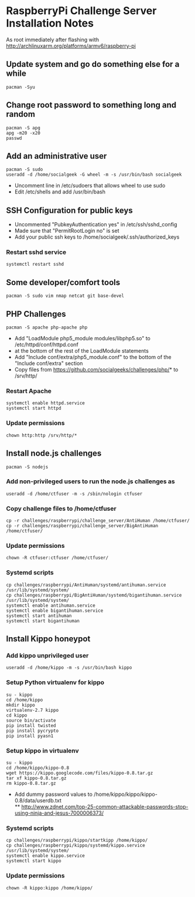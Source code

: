 # RaspberryPi Challenge Server Installation Notes  

As root immediately after flashing with http://archlinuxarm.org/platforms/armv6/raspberry-pi  

## Update system and go do something else for a while  

	pacman -Syu  
	
## Change root password to something long and random  

	pacman -S apg  
	apg -m20 -x20  
	passwd  

## Add an administrative user  

	pacman -S sudo
	useradd -d /home/socialgeek -G wheel -m -s /usr/bin/bash socialgeek 

* Uncomment line in /etc/sudoers that allows wheel to use sudo  
* Edit /etc/shells and add /usr/bin/bash  

## SSH Configuration for public keys
* Uncommented "PubkeyAuthentication yes" in /etc/ssh/sshd_config  
* Made sure that "PermitRootLogin no" is set  
* Add your public ssh keys to /home/socialgeek/.ssh/authorized_keys  

### Restart sshd service  
  
	systemctl restart sshd  

## Some developer/comfort tools  

	pacman -S sudo vim nmap netcat git base-devel  

## PHP Challenges  

	pacman -S apache php-apache php  

* Add "LoadModule php5_module modules/libphp5.so" to /etc/httpd/conf/httpd.conf   
* at the bottom of the rest of the LoadModule statements  
* Add "Include conf/extra/php5_module.conf" to the bottom of the "Include conf/extra" section  
* Copy files from https://github.com/socialgeeks/challenges/php/* to /srv/http/  

### Restart Apache  

	systemctl enable httpd.service  
	systemctl start httpd  

### Update permissions

	chown http:http /srv/http/*  

## Install node.js challenges  

	pacman -S nodejs  

### Add non-privileged users to run the node.js challenges as  

	useradd -d /home/ctfuser -m -s /sbin/nologin ctfuser 

### Copy challenge files to /home/ctfuser

	cp -r challenges/raspberrypi/challenge_server/AntiHuman /home/ctfuser/  
	cp -r challenges/raspberrypi/challenge_server/BigAntiHuman /home/ctfuser/  

### Update permissions  

	chown -R ctfuser:ctfuser /home/ctfuser/  

### Systemd scripts  
 
	cp challenges/raspberrypi/AntiHuman/systemd/antihuman.service /usr/lib/systemd/system/  
	cp challenges/raspberrypi/BigAntiHuman/systemd/bigantihuman.service /usr/lib/systemd/system/
	systemctl enable antihuman.service  
	systemctl enable bigantihuman.service  
	systemctl start antihuman 
	systemctl start bigantihuman  


## Install Kippo honeypot  
### Add kippo unprivileged user  

	useradd -d /home/kippo -m -s /usr/bin/bash kippo

### Setup Python virtualenv for kippo  

	su - kippo  
	cd /home/kippo  
	mkdir kippo  
	virtualenv-2.7 kippo  
	cd kippo  
	source bin/activate  
	pip install twisted  
	pip install pycrypto  
	pip install pyasn1  

### Setup kippo in virtualenv  

	su - kippo  
	cd /home/kippo/kippo-0.8
	wget https://kippo.googlecode.com/files/kippo-0.8.tar.gz  
	tar xf kippo-0.8.tar.gz  
	rm kippo-0.8.tar.gz  


* Add dummy password values to /home/kippo/kippo/kippo-0.8/data/userdb.txt  
** http://www.zdnet.com/top-25-common-attackable-passwords-stop-using-ninja-and-jesus-7000006373/  

### Systemd scripts  

	cp challenges/raspberrypi/kippo/startkipp /home/kippo/  
	cp challenges/raspberrypi/kippo/systemd/kippo.service /usr/lib/systemd/system/ 
	systemctl enable kippo.service  
	systemctl start kippo  

### Update permissions  
	
	chown -R kippo:kippo /home/kippo/  	

